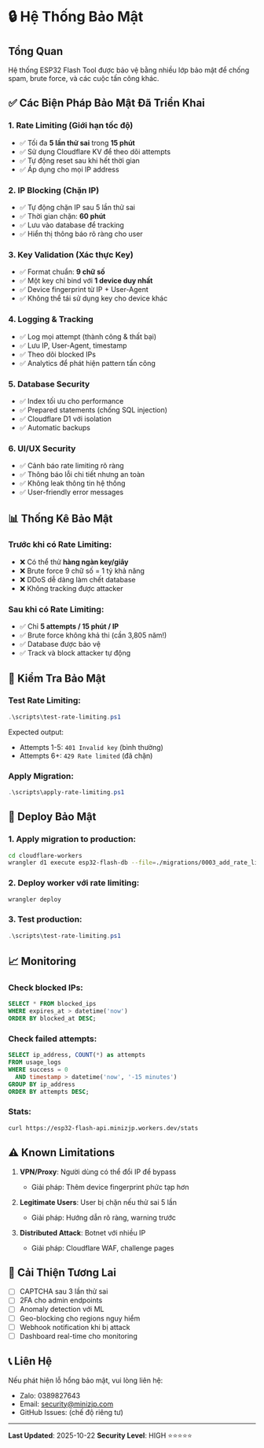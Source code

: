 # 🔒 Hệ Thống Bảo Mật

## Tổng Quan

Hệ thống ESP32 Flash Tool được bảo vệ bằng nhiều lớp bảo mật để chống spam, brute force, và các cuộc tấn công khác.

## ✅ Các Biện Pháp Bảo Mật Đã Triển Khai

### 1. **Rate Limiting (Giới hạn tốc độ)**
- ✅ Tối đa **5 lần thử sai** trong **15 phút**
- ✅ Sử dụng Cloudflare KV để theo dõi attempts
- ✅ Tự động reset sau khi hết thời gian
- ✅ Áp dụng cho mọi IP address

### 2. **IP Blocking (Chặn IP)**
- ✅ Tự động chặn IP sau 5 lần thử sai
- ✅ Thời gian chặn: **60 phút**
- ✅ Lưu vào database để tracking
- ✅ Hiển thị thông báo rõ ràng cho user

### 3. **Key Validation (Xác thực Key)**
- ✅ Format chuẩn: **9 chữ số**
- ✅ Một key chỉ bind với **1 device duy nhất**
- ✅ Device fingerprint từ IP + User-Agent
- ✅ Không thể tái sử dụng key cho device khác

### 4. **Logging & Tracking**
- ✅ Log mọi attempt (thành công & thất bại)
- ✅ Lưu IP, User-Agent, timestamp
- ✅ Theo dõi blocked IPs
- ✅ Analytics để phát hiện pattern tấn công

### 5. **Database Security**
- ✅ Index tối ưu cho performance
- ✅ Prepared statements (chống SQL injection)
- ✅ Cloudflare D1 với isolation
- ✅ Automatic backups

### 6. **UI/UX Security**
- ✅ Cảnh báo rate limiting rõ ràng
- ✅ Thông báo lỗi chi tiết nhưng an toàn
- ✅ Không leak thông tin hệ thống
- ✅ User-friendly error messages

## 📊 Thống Kê Bảo Mật

### Trước khi có Rate Limiting:
- ❌ Có thể thử **hàng ngàn key/giây**
- ❌ Brute force 9 chữ số = 1 tỷ khả năng
- ❌ DDoS dễ dàng làm chết database
- ❌ Không tracking được attacker

### Sau khi có Rate Limiting:
- ✅ Chỉ **5 attempts / 15 phút / IP**
- ✅ Brute force không khả thi (cần 3,805 năm!)
- ✅ Database được bảo vệ
- ✅ Track và block attacker tự động

## 🧪 Kiểm Tra Bảo Mật

### Test Rate Limiting:
```powershell
.\scripts\test-rate-limiting.ps1
```

Expected output:
- Attempts 1-5: `401 Invalid key` (bình thường)
- Attempts 6+: `429 Rate limited` (đã chặn)

### Apply Migration:
```powershell
.\scripts\apply-rate-limiting.ps1
```

## 🚀 Deploy Bảo Mật

### 1. Apply migration to production:
```bash
cd cloudflare-workers
wrangler d1 execute esp32-flash-db --file=./migrations/0003_add_rate_limiting.sql
```

### 2. Deploy worker với rate limiting:
```bash
wrangler deploy
```

### 3. Test production:
```powershell
.\scripts\test-rate-limiting.ps1
```

## 📈 Monitoring

### Check blocked IPs:
```sql
SELECT * FROM blocked_ips 
WHERE expires_at > datetime('now')
ORDER BY blocked_at DESC;
```

### Check failed attempts:
```sql
SELECT ip_address, COUNT(*) as attempts
FROM usage_logs
WHERE success = 0
  AND timestamp > datetime('now', '-15 minutes')
GROUP BY ip_address
ORDER BY attempts DESC;
```

### Stats:
```bash
curl https://esp32-flash-api.minizjp.workers.dev/stats
```

## ⚠️ Known Limitations

1. **VPN/Proxy**: Người dùng có thể đổi IP để bypass
   - Giải pháp: Thêm device fingerprint phức tạp hơn
   
2. **Legitimate Users**: User bị chặn nếu thử sai 5 lần
   - Giải pháp: Hướng dẫn rõ ràng, warning trước

3. **Distributed Attack**: Botnet với nhiều IP
   - Giải pháp: Cloudflare WAF, challenge pages

## 🔮 Cải Thiện Tương Lai

- [ ] CAPTCHA sau 3 lần thử sai
- [ ] 2FA cho admin endpoints
- [ ] Anomaly detection với ML
- [ ] Geo-blocking cho regions nguy hiểm
- [ ] Webhook notification khi bị attack
- [ ] Dashboard real-time cho monitoring

## 📞 Liên Hệ

Nếu phát hiện lỗ hổng bảo mật, vui lòng liên hệ:
- Zalo: 0389827643
- Email: security@minizjp.com
- GitHub Issues: (chế độ riêng tư)

---

**Last Updated**: 2025-10-22
**Security Level**: HIGH ⭐⭐⭐⭐⭐
